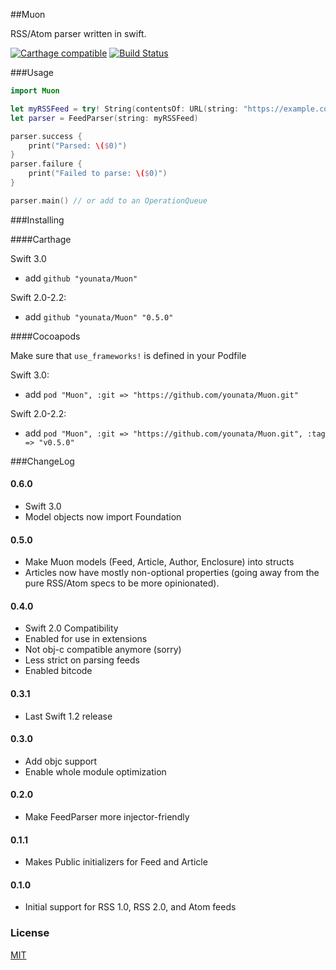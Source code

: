 ##Muon

RSS/Atom parser written in swift.

[![Carthage compatible](https://img.shields.io/badge/Carthage-compatible-4BC51D.svg?style=flat)](https://github.com/Carthage/Carthage) [![Build Status](https://travis-ci.org/younata/Muon.svg)](https://travis-ci.org/younata/Muon)

###Usage

```swift
import Muon

let myRSSFeed = try! String(contentsOf: URL(string: "https://example.com/feed.rss")!)
let parser = FeedParser(string: myRSSFeed)

parser.success {
    print("Parsed: \($0)")
}
parser.failure {
    print("Failed to parse: \($0)")
}

parser.main() // or add to an OperationQueue
```

###Installing

####Carthage

Swift 3.0

* add `github "younata/Muon"`

Swift 2.0-2.2:

* add `github "younata/Muon" "0.5.0"`

####Cocoapods

Make sure that `use_frameworks!` is defined in your Podfile

Swift 3.0:

* add `pod "Muon", :git => "https://github.com/younata/Muon.git"`

Swift 2.0-2.2:

* add `pod "Muon", :git => "https://github.com/younata/Muon.git", :tag => "v0.5.0"`

###ChangeLog

#### 0.6.0

- Swift 3.0
- Model objects now import Foundation

#### 0.5.0

- Make Muon models (Feed, Article, Author, Enclosure) into structs
- Articles now have mostly non-optional properties (going away from the pure RSS/Atom specs to be more opinionated).

#### 0.4.0

- Swift 2.0 Compatibility
- Enabled for use in extensions
- Not obj-c compatible anymore (sorry)
- Less strict on parsing feeds
- Enabled bitcode

#### 0.3.1

- Last Swift 1.2 release

#### 0.3.0

- Add objc support
- Enable whole module optimization

#### 0.2.0

- Make FeedParser more injector-friendly

#### 0.1.1

- Makes Public initializers for Feed and Article

#### 0.1.0

- Initial support for RSS 1.0, RSS 2.0, and Atom feeds

### License

[MIT](LICENSE)
